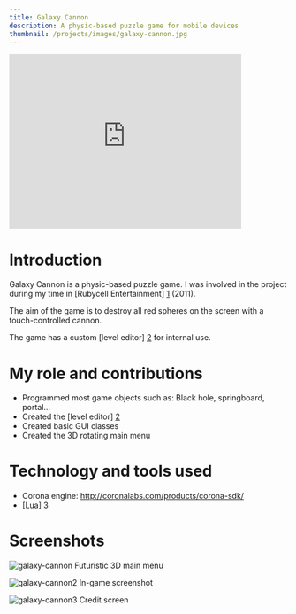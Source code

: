 ```yaml
---
title: Galaxy Cannon
description: A physic-based puzzle game for mobile devices
thumbnail: /projects/images/galaxy-cannon.jpg
---
```


<iframe width="420" height="315" src="https://www.youtube.com/embed/hR4pBX8TpLo" frameborder="0" allowfullscreen></iframe>

# Introduction

Galaxy Cannon is a physic-based puzzle game.
I was involved in the project during my time in [Rubycell Entertainment] [1] (2011).

The aim of the game is to destroy all red spheres on the screen with a touch-controlled cannon.

The game has a custom [level editor] [2] for internal use.

# My role and contributions

- Programmed most game objects such as: Black hole, springboard, portal...
- Created the [level editor] [2]
- Created basic GUI classes
- Created the 3D rotating main menu

# Technology and tools used

- Corona engine: http://coronalabs.com/products/corona-sdk/
- [Lua] [3]

# Screenshots

![galaxy-cannon](/projects/images/galaxy-cannon2.jpg)
Futuristic 3D main menu

![galaxy-cannon2](/projects/images/galaxy-cannon.jpg)
In-game screenshot

![galaxy-cannon3](/projects/images/galaxy-cannon3.jpg)
Credit screen

[1]: http://rubycell.com/
[2]: /projects/galaxy-editor
[3]: http://www.lua.org/
